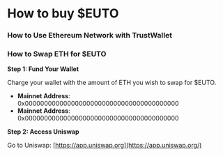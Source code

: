 # How to buy $EUTO

### How to Use Ethereum Network with TrustWallet <a href="#how-to-use-ethereum-network-with-trustwallet" id="how-to-use-ethereum-network-with-trustwallet"></a>

### How to Swap ETH for $EUTO <a href="#how-to-swap-eth-for-usdeuto" id="how-to-swap-eth-for-usdeuto"></a>

**Step 1: Fund Your Wallet**

Charge your wallet with the amount of ETH you wish to swap for $EUTO.

* **Mainnet Address**: 0x0000000000000000000000000000000000000000
* **Mainnet Address**: 0x0000000000000000000000000000000000000000

**Step 2: Access Uniswap**

Go to Uniswap: [https://app.uniswap.org](https://app.uniswap.org/)
